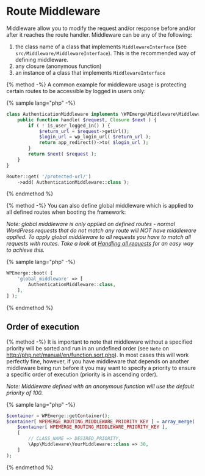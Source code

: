 # Route Middleware

Middleware allow you to modify the request and/or response before and/or after it reaches the route handler. Middleware can be any of the following:
1. the class name of a class that implements `MiddlewareInterface` (see `src/Middleware/MiddlewareInterface`). This is the recommended way of defining middleware.
1. any closure (anonymous function)
1. an instance of a class  that implements `MiddlewareInterface`

{% method -%}
A common example for middleware usage is protecting certain routes to be accessible by logged in users only:

{% sample lang="php" -%}
```php
class AuthenticationMiddleware implements \WPEmerge\Middleware\MiddlewareInterface {
    public function handle( $request, Closure $next ) {
        if ( ! is_user_logged_in() ) {
            $return_url = $request->getUrl();
            $login_url = wp_login_url( $return_url );
            return app_redirect()->to( $login_url );
        }
        return $next( $request );
    }
}

Router::get( '/protected-url/')
    ->add( AuthenticationMiddleware::class );
```
{% endmethod %}

{% method -%}
You can also define global middleware which is applied to all defined routes when booting the framework:

_Note: global middleware is only applied on defined routes - normal WordPress requests that do not match any route will NOT have middleware applied. To apply global middleware to all requests you have to match all requests with routes. Take a look at [Handling all requests](./methods.md#handling-all-requests) for an easy way to achieve this._

{% sample lang="php" -%}
```php
WPEmerge::boot( [
    'global_middleware' => [
        AuthenticationMiddleware::class,
    ],
] );
```
{% endmethod %}

## Order of execution

{% method -%}
It is important to note that middleware without a specified priority will be sorted and run in an undefined order (see `Note` on http://php.net/manual/en/function.sort.php). In most cases this will work perfectly fine, however, if you have middleware that depends on another middleware being run before it you may want to specify a priority to ensure a specific order of execution (priority is in ascending order).

_Note: Middleware defined with an anonymous function will use the default priority of 100._

{% sample lang="php" -%}
```php
$container = WPEmerge::getContainer();
$container[ WPEMERGE_ROUTING_MIDDLEWARE_PRIORITY_KEY ] = array_merge(
	$container[ WPEMERGE_ROUTING_MIDDLEWARE_PRIORITY_KEY ],
	[
		// CLASS_NAME => DESIRED_PRIORITY,
		\App\Middleware\YourMiddleware::class => 30,
	]
);
```
{% endmethod %}
